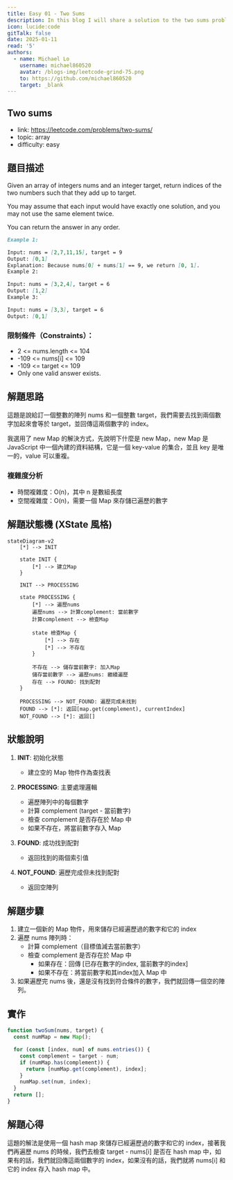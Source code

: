 ```yaml
---
title: Easy 01 - Two Sums
description: In this blog I will share a solution to the two sums problem.
icon: lucide:code
gitTalk: false
date: 2025-01-11
read: '5'
authors:
  - name: Michael Lo
    username: michael860520
    avatar: /blogs-img/leetcode-grind-75.png
    to: https://github.com/michael860520
    target: _blank
---
```


## Two sums

- link: https://leetcode.com/problems/two-sums/
- topic: array
- difficulty: easy

## 題目描述

Given an array of integers nums and an integer target, return indices of the two numbers such that they add up to target.

You may assume that each input would have exactly one solution, and you may not use the same element twice.

You can return the answer in any order.

```markdown
Example 1:

Input: nums = [2,7,11,15], target = 9
Output: [0,1]
Explanation: Because nums[0] + nums[1] == 9, we return [0, 1].
Example 2:

Input: nums = [3,2,4], target = 6
Output: [1,2]
Example 3:｀

Input: nums = [3,3], target = 6
Output: [0,1]
```

### 限制條件（Constraints）：

- 2 <= nums.length <= 104
- -109 <= nums[i] <= 109
- -109 <= target <= 109
- Only one valid answer exists.

## 解題思路

這題是說給訂一個整數的陣列 nums 和一個整數 target，我們需要去找到兩個數字加起來會等於 target，並回傳這兩個數字的 index。

我選用了 new Map 的解決方式，先說明下什麼是 new Map，new Map 是 JavaScript 中一個內建的資料結構，它是一個 key-value 的集合，並且 key 是唯一的，value 可以重複。

### 複雜度分析

- 時間複雜度：O(n)，其中 n 是數組長度
- 空間複雜度：O(n)，需要一個 Map 來存儲已遍歷的數字

## 解題狀態機 (XState 風格)

```mermaid
stateDiagram-v2
    [*] --> INIT

    state INIT {
        [*] --> 建立Map
    }

    INIT --> PROCESSING

    state PROCESSING {
        [*] --> 遍歷nums
        遍歷nums --> 計算complement: 當前數字
        計算complement --> 檢查Map

        state 檢查Map {
            [*] --> 存在
            [*] --> 不存在
        }

        不存在 --> 儲存當前數字: 加入Map
        儲存當前數字 --> 遍歷nums: 繼續遍歷
        存在 --> FOUND: 找到配對
    }

    PROCESSING --> NOT_FOUND: 遍歷完成未找到
    FOUND --> [*]: 返回[map.get(complement), currentIndex]
    NOT_FOUND --> [*]: 返回[]
```

## 狀態說明

1. **INIT**: 初始化狀態

   - 建立空的 Map 物件作為查找表

2. **PROCESSING**: 主要處理邏輯

   - 遍歷陣列中的每個數字
   - 計算 complement (target - 當前數字)
   - 檢查 complement 是否存在於 Map 中
   - 如果不存在，將當前數字存入 Map

3. **FOUND**: 成功找到配對

   - 返回找到的兩個索引值

4. **NOT_FOUND**: 遍歷完成但未找到配對
   - 返回空陣列

## 解題步驟

1. 建立一個新的 Map 物件，用來儲存已經遍歷過的數字和它的 index
2. 遍歷 nums 陣列時：
   - 計算 complement（目標值減去當前數字）
   - 檢查 complement 是否存在於 Map 中
     - 如果存在：回傳 [已存在數字的index, 當前數字的index]
     - 如果不存在：將當前數字和其index加入 Map 中
3. 如果遍歷完 nums 後，還是沒有找到符合條件的數字，我們就回傳一個空的陣列。

## 實作

```javascript
function twoSum(nums, target) {
  const numMap = new Map();

  for (const [index, num] of nums.entries()) {
    const complement = target - num;
    if (numMap.has(complement)) {
      return [numMap.get(complement), index];
    }
    numMap.set(num, index);
  }
  return [];
}
```

## 解題心得

這題的解法是使用一個 hash map 來儲存已經遍歷過的數字和它的 index，接著我們再遍歷 nums 的時候，我們去檢查 target - nums[i] 是否在 hash map 中，如果有的話，我們就回傳這兩個數字的 index，如果沒有的話，我們就將 nums[i] 和它的 index 存入 hash map 中。
